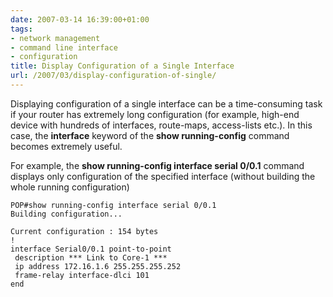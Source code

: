 ```yaml
---
date: 2007-03-14 16:39:00+01:00
tags:
- network management
- command line interface
- configuration
title: Display Configuration of a Single Interface
url: /2007/03/display-configuration-of-single/
---
```

Displaying configuration of a single interface can be a time-consuming task if your router has extremely long configuration (for example, high-end device with hundreds of interfaces, route-maps, access-lists etc.). In this case, the **interface** keyword of the **show running-config** command becomes extremely useful.
<!--more-->
For example, the **show running-config interface serial 0/0.1** command displays only configuration of the specified interface (without building the whole running configuration)

``` {.code}
POP#show running-config interface serial 0/0.1
Building configuration...

Current configuration : 154 bytes
!
interface Serial0/0.1 point-to-point
 description *** Link to Core-1 ***
 ip address 172.16.1.6 255.255.255.252
 frame-relay interface-dlci 101
end
```
